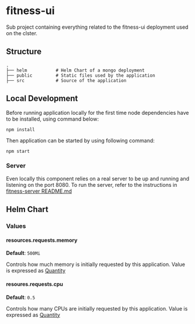 # fitness-ui

Sub project containing everything related to the fitness-ui deployment used on the clster.

## Structure

```
.
├── helm           # Helm Chart of a mongo deployment
├── public         # Static files used by the application
├── src            # Source of the application
```

## Local Development

Before running application locally for the first time node dependencies have to be installed, using command below:

```
npm install
```

Then application can be started by using following command:

```
npm start
```

### Server

Even locally this component relies on a real server to be up and running and listening on the port 8080. To run the server, refer to the instructions in [fitness-server README.md](../fitness-server/README.md)

## Helm Chart

### Values

#### resources.requests.memory

**Default**: `500Mi`

Controls how much memory is initially requested by this application. Value is expressed as [Quantity](https://kubernetes.io/docs/reference/kubernetes-api/common-definitions/quantity/#Quantity)

#### resoures.requests.cpu

**Default**: `0.5`

Controls how many CPUs are initially requested by this application. Value is expressed as [Quantity](https://kubernetes.io/docs/reference/kubernetes-api/common-definitions/quantity/#Quantity)
